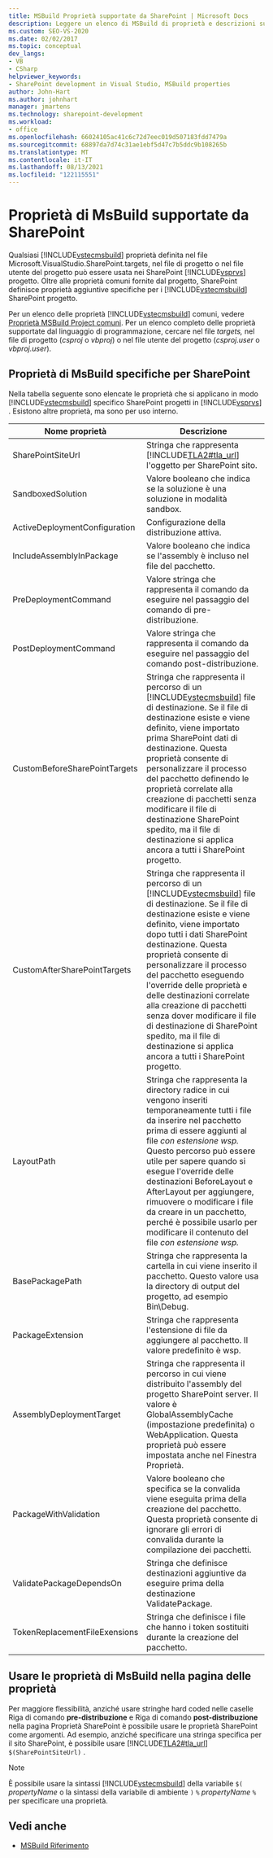 ```yaml
---
title: MSBuild Proprietà supportate da SharePoint | Microsoft Docs
description: Leggere un elenco di MSBuild di proprietà e descrizioni supportate da e sono specifiche per SharePoint.
ms.custom: SEO-VS-2020
ms.date: 02/02/2017
ms.topic: conceptual
dev_langs:
- VB
- CSharp
helpviewer_keywords:
- SharePoint development in Visual Studio, MSBuild properties
author: John-Hart
ms.author: johnhart
manager: jmartens
ms.technology: sharepoint-development
ms.workload:
- office
ms.openlocfilehash: 66024105ac41c6c72d7eec019d507183fdd7479a
ms.sourcegitcommit: 68897da7d74c31ae1ebf5d47c7b5ddc9b108265b
ms.translationtype: MT
ms.contentlocale: it-IT
ms.lasthandoff: 08/13/2021
ms.locfileid: "122115551"
---
```

# <a name="msbuild-properties-supported-by-sharepoint"></a>Proprietà di MsBuild supportate da SharePoint
  Qualsiasi [!INCLUDE[vstecmsbuild](../sharepoint/includes/vstecmsbuild-md.md)] proprietà definita nel file Microsoft.VisualStudio.SharePoint.targets, nel file di progetto o nel file utente del progetto può essere usata nei SharePoint [!INCLUDE[vsprvs](../sharepoint/includes/vsprvs-md.md)] progetto. Oltre alle proprietà comuni fornite dal progetto, SharePoint definisce proprietà aggiuntive specifiche per i [!INCLUDE[vstecmsbuild](../sharepoint/includes/vstecmsbuild-md.md)] SharePoint progetto.

 Per un elenco delle proprietà [!INCLUDE[vstecmsbuild](../sharepoint/includes/vstecmsbuild-md.md)] comuni, vedere [Proprietà MSBuild Project comuni](/previous-versions/dotnet/netframework-4.0/bb629394(v=vs.100)). Per un elenco completo delle proprietà supportate dal linguaggio di programmazione, cercare nel file *targets,* nel file di progetto (*csproj* o *vbproj*) o nel file utente del progetto (*csproj.user* o *vbproj.user*).

## <a name="msbuild-properties-specific-to-sharepoint"></a>Proprietà di MsBuild specifiche per SharePoint
 Nella tabella seguente sono elencate le proprietà che si applicano in modo [!INCLUDE[vstecmsbuild](../sharepoint/includes/vstecmsbuild-md.md)] specifico SharePoint progetti in [!INCLUDE[vsprvs](../sharepoint/includes/vsprvs-md.md)] . Esistono altre proprietà, ma sono per uso interno.

|Nome proprietà|Descrizione|
|-------------------|-----------------|
|SharePointSiteUrl|Stringa che rappresenta [!INCLUDE[TLA2#tla_url](../sharepoint/includes/tla2sharptla-url-md.md)] l'oggetto per SharePoint sito.|
|SandboxedSolution|Valore booleano che indica se la soluzione è una soluzione in modalità sandbox.|
|ActiveDeploymentConfiguration|Configurazione della distribuzione attiva.|
|IncludeAssemblyInPackage|Valore booleano che indica se l'assembly è incluso nel file del pacchetto.|
|PreDeploymentCommand|Valore stringa che rappresenta il comando da eseguire nel passaggio del comando di pre-distribuzione.|
|PostDeploymentCommand|Valore stringa che rappresenta il comando da eseguire nel passaggio del comando post-distribuzione.|
|CustomBeforeSharePointTargets|Stringa che rappresenta il percorso di un [!INCLUDE[vstecmsbuild](../sharepoint/includes/vstecmsbuild-md.md)] file di destinazione. Se il file di destinazione esiste e viene definito, viene importato prima SharePoint dati di destinazione. Questa proprietà consente di personalizzare il processo del pacchetto definendo le proprietà correlate alla creazione di pacchetti senza modificare il file di destinazione SharePoint spedito, ma il file di destinazione si applica ancora a tutti i SharePoint progetto.|
|CustomAfterSharePointTargets|Stringa che rappresenta il percorso di un [!INCLUDE[vstecmsbuild](../sharepoint/includes/vstecmsbuild-md.md)] file di destinazione. Se il file di destinazione esiste e viene definito, viene importato dopo tutti i dati SharePoint destinazione. Questa proprietà consente di personalizzare il processo del pacchetto eseguendo l'override delle proprietà e delle destinazioni correlate alla creazione di pacchetti senza dover modificare il file di destinazione di SharePoint spedito, ma il file di destinazione si applica ancora a tutti i SharePoint progetto.|
|LayoutPath|Stringa che rappresenta la directory radice in cui vengono inseriti temporaneamente tutti i file da inserire nel pacchetto prima di essere aggiunti al file *con estensione wsp.* Questo percorso può essere utile per sapere quando si esegue l'override delle destinazioni BeforeLayout e AfterLayout per aggiungere, rimuovere o modificare i file da creare in un pacchetto, perché è possibile usarlo per modificare il contenuto del file *con estensione wsp.*|
|BasePackagePath|Stringa che rappresenta la cartella in cui viene inserito il pacchetto. Questo valore usa la directory di output del progetto, ad esempio Bin\Debug.|
|PackageExtension|Stringa che rappresenta l'estensione di file da aggiungere al pacchetto. Il valore predefinito è wsp.|
|AssemblyDeploymentTarget|Stringa che rappresenta il percorso in cui viene distribuito l'assembly del progetto SharePoint server. Il valore è GlobalAssemblyCache (impostazione predefinita) o WebApplication. Questa proprietà può essere impostata anche nel Finestra Proprietà.|
|PackageWithValidation|Valore booleano che specifica se la convalida viene eseguita prima della creazione del pacchetto. Questa proprietà consente di ignorare gli errori di convalida durante la compilazione dei pacchetti.|
|ValidatePackageDependsOn|Stringa che definisce destinazioni aggiuntive da eseguire prima della destinazione ValidatePackage.|
|TokenReplacementFileExensions|Stringa che definisce i file che hanno i token sostituiti durante la creazione del pacchetto.|

## <a name="use-msbuild-properties-in-the-properties-page"></a>Usare le proprietà di MsBuild nella pagina delle proprietà
 Per maggiore flessibilità, anziché usare stringhe hard coded nelle caselle Riga di comando **pre-distribuzione** e Riga di comando **post-distribuzione** nella pagina Proprietà SharePoint è possibile usare le proprietà SharePoint come argomenti. Ad esempio, anziché specificare una stringa specifica per il sito SharePoint, è possibile usare [!INCLUDE[TLA2#tla_url](../sharepoint/includes/tla2sharptla-url-md.md)] `$(SharePointSiteUrl)` .

> [!NOTE]
> È possibile usare la sintassi [!INCLUDE[vstecmsbuild](../sharepoint/includes/vstecmsbuild-md.md)] della variabile `$(` *propertyName* o la sintassi della variabile di ambiente `)` `%` *propertyName* `%` per specificare una proprietà.

## <a name="see-also"></a>Vedi anche

- [MSBuild Riferimento](../msbuild/msbuild-reference.md)
